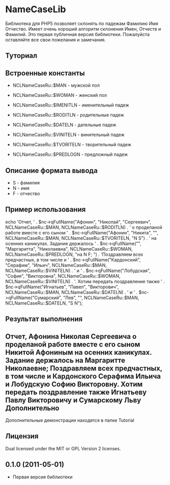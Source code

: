 # NameCaseLib
Библиотека для PHP5 позволяет склонять по падежам Фамилию Имя Отчество. Имеет очень хороший алгоритм склонения Имен, Отчеств и Фамилий. Это первая публичная версия библиотеки. Пожалуйста оставляйте все свои пожелания и замечания.
## Туториал
Встроенные константы
-----------
* NCLNameCaseRu::$MAN - мужской пол
* NCLNameCaseRu::$WOMAN - женский пол

* NCLNameCaseRu::$IMENITLN - именительный падеж
* NCLNameCaseRu::$RODITLN - родительные падеж
* NCLNameCaseRu::$DATELN - дательные падеж
* NCLNameCaseRu::$VINITELN - винительный падеж
* NCLNameCaseRu::$TVORITELN - творительный падеж
* NCLNameCaseRu::$PREDLOGN - предложный падеж
 

Описание формата вывода
-----------
* S - фамилия
* N - имя
* F - отчество


Пример использования
-----------

echo 'Отчет, ' .
 $nc->qFullName("Афонин", "Николай", "Сергеевич", NCLNameCaseRu::$MAN, NCLNameCaseRu::$RODITLN)
 . ' о проделаной работе вместе с его сыном ' .
 $nc->qFullName("Афонин", "Никита", "", NCLNameCaseRu::$MAN, NCLNameCaseRu::$TVORITELN, "N S") .
 ' на осенних каникулах. Задание держалось ' .
 $nc->qFullName("", "Маргаритта", "Николаевна", NCLNameCaseRu::$WOMAN, NCLNameCaseRu::$PREDLOGN, "на N F; ") .
 'Поздравляем всех предчастных, в том числе и ' .
 $nc->qFullName("Кардонский", "Серафим", "Ильич", NCLNameCaseRu::$MAN, NCLNameCaseRu::$VINITELN) . ' и ' .
 $nc->qFullName("Лобудская", "София", "Викторовна", NCLNameCaseRu::$WOMAN, NCLNameCaseRu::$VINITELN) .
 '. Хотим передать поздравление также ' .
 $nc->qFullName("Игнатьев", "Павел", "Викторович", NCLNameCaseRu::$MAN, NCLNameCaseRu::$DATELN) . ' и ' .
 $nc->qFullName("Сумарский", "Лев", "", NCLNameCaseRu::$MAN, NCLNameCaseRu::$DATELN, "S N");


Результат выполнения
-----------
Отчет, Афонина Николая Сергеевича о проделаной работе вместе с его сыном Никитой Афониным на осенних каникулах. Задание держалось на Маргаритте Николаевне; Поздравляем всех предчастных, в том числе и Кардонского Серафима Ильича и Лобудскую Софию Викторовну. Хотим передать поздравление также Игнатьеву Павлу Викторовичу и Сумарскому Льву
Дополнительно
-----------
Дополнительные демонстрации находятся в папке Tutorial

Лицензия
-----------
Dual licensed under the MIT or GPL Version 2 licenses.

## 0.1.0 (2011-05-01)
- Первая версия библиотеки

